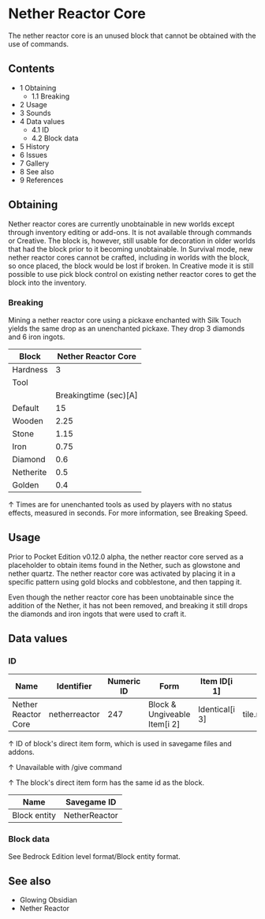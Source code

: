 # Nether Reactor Core
The nether reactor core is an unused block that cannot be obtained with the use of commands.

## Contents
- 1 Obtaining
	- 1.1 Breaking
- 2 Usage
- 3 Sounds
- 4 Data values
	- 4.1 ID
	- 4.2 Block data
- 5 History
- 6 Issues
- 7 Gallery
- 8 See also
- 9 References

## Obtaining
Nether reactor cores are currently unobtainable in new worlds except through inventory editing or add-ons. It is not available through commands or Creative. The block is, however, still usable for decoration in older worlds that had the block prior to it becoming unobtainable. In Survival mode, new nether reactor cores cannot be crafted, including in worlds with the block, so once placed, the block would be lost if broken. In Creative mode it is still possible to use pick block control on existing nether reactor cores to get the block into the inventory.

### Breaking
Mining a nether reactor core using a pickaxe enchanted with Silk Touch yields the same drop as an unenchanted pickaxe. They drop 3 diamonds and 6 iron ingots.

| Block     | Nether Reactor Core   |
|-----------|-----------------------|
| Hardness  | 3                     |
| Tool      |                       |
|           | Breakingtime (sec)[A] |
| Default   | 15                    |
| Wooden    | 2.25                  |
| Stone     | 1.15                  |
| Iron      | 0.75                  |
| Diamond   | 0.6                   |
| Netherite | 0.5                   |
| Golden    | 0.4                   |


↑ Times are for unenchanted tools as used by players with no status effects, measured in seconds. For more information, see Breaking Speed.


## Usage
Prior to Pocket Edition v0.12.0 alpha, the nether reactor core served as a placeholder to obtain items found in the Nether, such as glowstone and nether quartz. The nether reactor core was activated by placing it in a specific pattern using gold blocks and cobblestone, and then tapping it. 

Even though the nether reactor core has been unobtainable since the addition of the Nether, it has not been removed, and breaking it still drops the diamonds and iron ingots that were used to craft it.

## Data values
### ID
| Name                | Identifier    | Numeric ID | Form                         | Item ID[i 1]   | Translation key         |
|---------------------|---------------|------------|------------------------------|----------------|-------------------------|
| Nether Reactor Core | netherreactor | 247        | Block & Ungiveable Item[i 2] | Identical[i 3] | tile.netherreactor.name |


↑ ID of block's direct item form, which is used in savegame files and addons.

↑ Unavailable with /give command

↑ The block's direct item form has the same id as the block.


| Name         | Savegame ID   |
|--------------|---------------|
| Block entity | NetherReactor |

### Block data
See Bedrock Edition level format/Block entity format.

## See also
- Glowing Obsidian
- Nether Reactor

